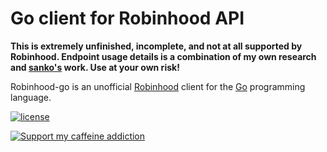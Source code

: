 # Go client for Robinhood API

**This is extremely unfinished, incomplete, and not at all supported by Robinhood. Endpoint usage details is a combination of my own research and [sanko's](https://github.com/sanko/Robinhood) work. Use at your own risk!**

Robinhood-go is an unofficial [Robinhood](https://robinhood.com/) client for the [Go](http://www.golang.org/) programming language.

[![license](http://img.shields.io/badge/license-MIT-red.svg?style=flat)](https://raw.githubusercontent.com/FryDay/robinhood-go/master/LICENSE)

<a href="https://www.buymeacoffee.com/fryday" target="_blank"><img src="https://www.buymeacoffee.com/assets/img/custom_images/black_img.png" alt="Support my caffeine addiction" style="height: auto !important;width: auto !important;" ></a>